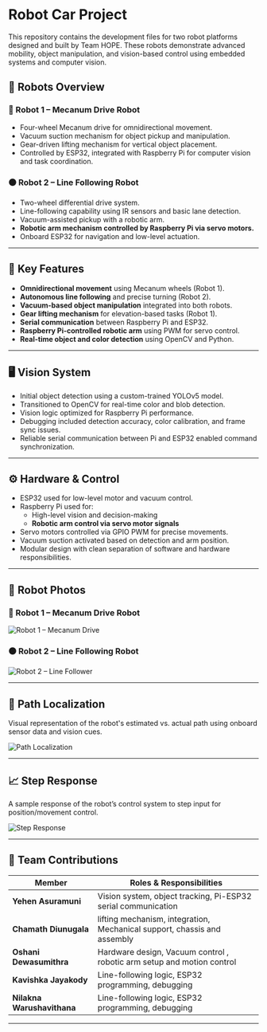 # Robot Car Project

This repository contains the development files for two robot platforms designed and built by Team HOPE. These robots demonstrate advanced mobility, object manipulation, and vision-based control using embedded systems and computer vision.

## 🤖 Robots Overview

### 🛞 Robot 1 – Mecanum Drive Robot
- Four-wheel Mecanum drive for omnidirectional movement.
- Vacuum suction mechanism for object pickup and manipulation.
- Gear-driven lifting mechanism for vertical object placement.
- Controlled by ESP32, integrated with Raspberry Pi for computer vision and task coordination.

### ⚫ Robot 2 – Line Following Robot
- Two-wheel differential drive system.
- Line-following capability using IR sensors and basic lane detection.
- Vacuum-assisted pickup with a robotic arm.
- **Robotic arm mechanism controlled by Raspberry Pi via servo motors.**
- Onboard ESP32 for navigation and low-level actuation.

---

## 🧠 Key Features

- **Omnidirectional movement** using Mecanum wheels (Robot 1).
- **Autonomous line following** and precise turning (Robot 2).
- **Vacuum-based object manipulation** integrated into both robots.
- **Gear lifting mechanism** for elevation-based tasks (Robot 1).
- **Serial communication** between Raspberry Pi and ESP32.
- **Raspberry Pi-controlled robotic arm** using PWM for servo control.
- **Real-time object and color detection** using OpenCV and Python.

---

## 🖥️ Vision System

- Initial object detection using a custom-trained YOLOv5 model.
- Transitioned to OpenCV for real-time color and blob detection.
- Vision logic optimized for Raspberry Pi performance.
- Debugging included detection accuracy, color calibration, and frame sync issues.
- Reliable serial communication between Pi and ESP32 enabled command synchronization.

---

## ⚙️ Hardware & Control

- ESP32 used for low-level motor and vacuum control.
- Raspberry Pi used for:
  - High-level vision and decision-making
  - **Robotic arm control via servo motor signals**
- Servo motors controlled via GPIO PWM for precise movements.
- Vacuum suction activated based on detection and arm position.
- Modular design with clean separation of software and hardware responsibilities.

---
## 📸 Robot Photos

### 🤖 Robot 1 – Mecanum Drive Robot
![Robot 1 – Mecanum Drive](images/robot1.jpg)

### ⚫ Robot 2 – Line Following Robot
![Robot 2 – Line Follower](images/robot2.jpg)

---

## 📍 Path Localization

Visual representation of the robot's estimated vs. actual path using onboard sensor data and vision cues.

![Path Localization](images/path_localization.png)

---

## 📈 Step Response

A sample response of the robot’s control system to step input for position/movement control.

![Step Response](images/step_response.png)

---
## 👥 Team Contributions

| Member | Roles & Responsibilities |
|--------|---------------------------|
| **Yehen Asuramuni** | Vision system, object tracking, Pi-ESP32 serial communication |
| **Chamath Diunugala** | lifting mechanism, integration, Mechanical support, chassis and assembly|
| **Oshani Dewasumithra** | Hardware design, Vacuum control , robotic arm setup and motion control |
| **Kavishka Jayakody** | Line-following logic, ESP32 programming, debugging |
| **Nilakna Warushavithana** | Line-following logic, ESP32 programming, debugging |

---
